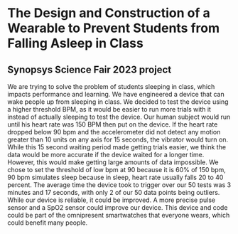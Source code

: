 # The Design and Construction of a Wearable to Prevent Students from Falling Asleep in Class
## Synopsys Science Fair 2023 project

  We are trying to solve the problem of students sleeping in class, which impacts performance and learning. We have engineered a device that can wake people up from sleeping in class. We decided to test the device using a higher threshold BPM, as it would be easier to run more trials with it instead of actually sleeping to test the device. Our human subject would run until his heart rate was 150 BPM then put on the device. If the heart rate dropped below 90 bpm and the accelerometer did not detect any motion greater than 10 units on any axis for 15 seconds, the vibrator would turn on. While this 15 second waiting period made getting trials easier, we think the data would be more accurate if the device waited for a longer time. However, this would make getting large amounts of data impossible. We chose to set the threshold of low bpm at 90 because it is 60% of 150 bpm, 90 bpm simulates sleep because in sleep, heart rate usually falls 20 to 40 percent. The average time the device took to trigger over our 50 tests was 3 minutes and 17 seconds, with only 2 of our 50 data points being outliers. While our device is reliable, it could be improved. A more precise pulse sensor and a SpO2 sensor could improve our device. This device and code could be part of the omnipresent smartwatches that everyone wears, which could benefit many people. 








